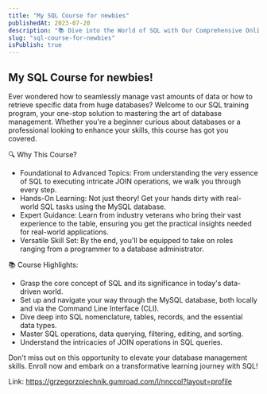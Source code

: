 ```yaml
---
title: "My SQL Course for newbies"
publishedAt: 2023-07-20
description: "📚 Dive into the World of SQL with Our Comprehensive Online Course! 📚"
slug: "sql-course-for-newbies"
isPublish: true
---
```


## My SQL Course for newbies!

Ever wondered how to seamlessly manage vast amounts of data or how to retrieve specific data from huge databases? Welcome to our SQL training program, your one-stop solution to mastering the art of database management. Whether you're a beginner curious about databases or a professional looking to enhance your skills, this course has got you covered.

🔍 Why This Course?

- Foundational to Advanced Topics: From understanding the very essence of SQL to executing intricate JOIN operations, we walk you through every step.
- Hands-On Learning: Not just theory! Get your hands dirty with real-world SQL tasks using the MySQL database.
- Expert Guidance: Learn from industry veterans who bring their vast experience to the table, ensuring you get the practical insights needed for real-world applications.
- Versatile Skill Set: By the end, you'll be equipped to take on roles ranging from a programmer to a database administrator.

📚 Course Highlights:

- Grasp the core concept of SQL and its significance in today's data-driven world.
- Set up and navigate your way through the MySQL database, both locally and via the Command Line Interface (CLI).
- Dive deep into SQL nomenclature, tables, records, and the essential data types.
- Master SQL operations, data querying, filtering, editing, and sorting.
- Understand the intricacies of JOIN operations in SQL queries.

Don't miss out on this opportunity to elevate your database management skills. Enroll now and embark on a transformative learning journey with SQL!

Link: https://grzegorzpiechnik.gumroad.com/l/nnccol?layout=profile
